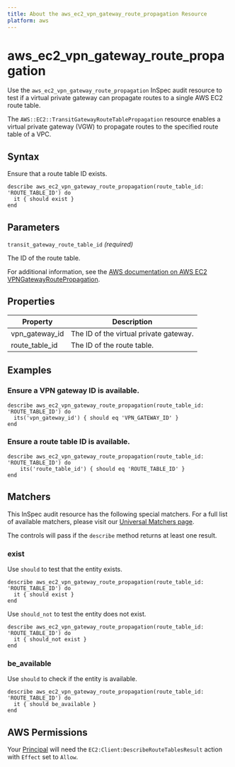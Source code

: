 ```yaml
---
title: About the aws_ec2_vpn_gateway_route_propagation Resource
platform: aws
---
```


# aws\_ec2\_vpn\_gateway\_route\_propagation

Use the `aws_ec2_vpn_gateway_route_propagation` InSpec audit resource to test if a virtual private gateway can propagate routes to a single AWS EC2 route table.

The `AWS::EC2::TransitGatewayRouteTablePropagation` resource enables a virtual private gateway (VGW) to propagate routes to the specified route table of a VPC.

## Syntax

Ensure that a route table ID exists.

    describe aws_ec2_vpn_gateway_route_propagation(route_table_id: 'ROUTE_TABLE_ID') do
      it { should exist }
    end

## Parameters

`transit_gateway_route_table_id` _(required)_

The ID of the route table.

For additional information, see the [AWS documentation on AWS EC2 VPNGatewayRoutePropagation](https://docs.aws.amazon.com/AWSCloudFormation/latest/UserGuide/aws-resource-ec2-vpn-gatewayrouteprop.html).

## Properties

| Property | Description |
| --- | --- |
| vpn_gateway_id | The ID of the virtual private gateway. |
| route_table_id | The ID of the route table. |

## Examples

### Ensure a VPN gateway ID is available.

    describe aws_ec2_vpn_gateway_route_propagation(route_table_id: 'ROUTE_TABLE_ID') do
      its('vpn_gateway_id') { should eq 'VPN_GATEWAY_ID' }
    end

### Ensure a route table ID is available.

    describe aws_ec2_vpn_gateway_route_propagation(route_table_id: 'ROUTE_TABLE_ID') do
        its('route_table_id') { should eq 'ROUTE_TABLE_ID' }
    end

## Matchers

This InSpec audit resource has the following special matchers. For a full list of available matchers, please visit our [Universal Matchers page](https://www.inspec.io/docs/reference/matchers/).

The controls will pass if the `describe` method returns at least one result.

### exist

Use `should` to test that the entity exists.

    describe aws_ec2_vpn_gateway_route_propagation(route_table_id: 'ROUTE_TABLE_ID') do
      it { should exist }
    end

Use `should_not` to test the entity does not exist.

    describe aws_ec2_vpn_gateway_route_propagation(route_table_id: 'ROUTE_TABLE_ID') do
      it { should_not exist }
    end

### be_available

Use `should` to check if the entity is available.

    describe aws_ec2_vpn_gateway_route_propagation(route_table_id: 'ROUTE_TABLE_ID') do
      it { should be_available }
    end

## AWS Permissions

Your [Principal](https://docs.aws.amazon.com/IAM/latest/UserGuide/intro-structure.html#intro-structure-principal) will need the `EC2:Client:DescribeRouteTablesResult` action with `Effect` set to `Allow`.